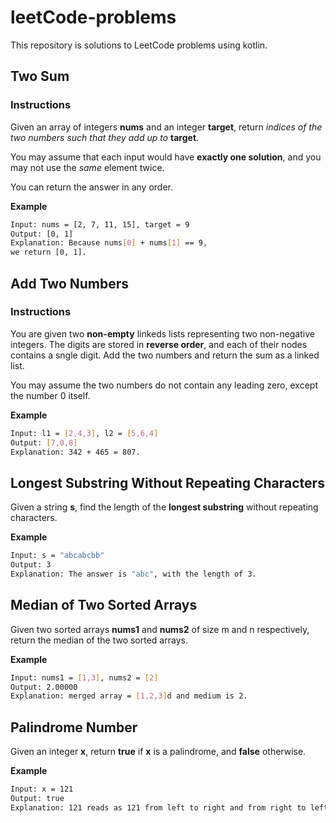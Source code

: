 # leetCode-problems
This repository is solutions to LeetCode problems using kotlin.

## Two Sum
### Instructions
Given an array of integers **nums** and an integer **target**, return _indices of the two numbers such that they add up to_ **target**.

You may assume that each input would have **exactly one solution**, and you may not use the _same_ element twice.

You can return the answer in any order.

**Example**
```sh
Input: nums = [2, 7, 11, 15], target = 9
Output: [0, 1]
Explanation: Because nums[0] + nums[1] == 9,
we return [0, 1].
```

## Add Two Numbers

### Instructions
You are given two **non-empty** linkeds lists representing two non-negative integers. The digits are stored in **reverse order**, and each of their nodes contains a sngle digit. Add the two numbers and return the sum as a linked list.

You may assume the two numbers do not contain any leading zero, except the number 0 itself.

**Example**
```sh
Input: l1 = [2,4,3], l2 = [5,6,4]
Output: [7,0,8]
Explanation: 342 + 465 = 807.
```

## Longest Substring Without Repeating Characters
Given a string **s**, find the length of the **longest substring** without repeating characters.

**Example**
```sh
Input: s = "abcabcbb"
Output: 3
Explanation: The answer is "abc", with the length of 3.
```

## Median of Two Sorted Arrays
Given two sorted arrays **nums1** and **nums2** of size m and n respectively, return the median of the two sorted arrays.

**Example**
```sh
Input: nums1 = [1,3], nums2 = [2]
Output: 2.00000
Explanation: merged array = [1,2,3]d and medium is 2.
```

## Palindrome Number
Given an integer **x**, return **true** if **x** is a palindrome, and **false** otherwise.

**Example**
```sh
Input: x = 121
Output: true
Explanation: 121 reads as 121 from left to right and from right to left.
```
